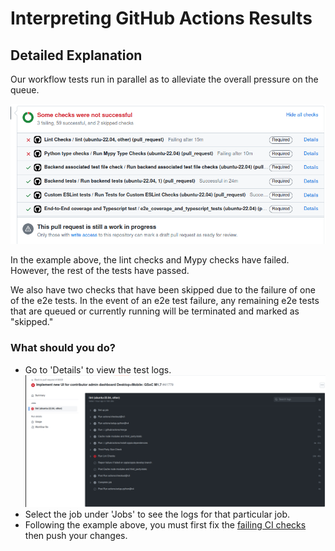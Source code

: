 # Interpreting GitHub Actions Results

## Detailed Explanation

Our workflow tests run in parallel as to alleviate the overall pressure on the queue.

  ![GHCI Status](images/ghciSample.png)

In the example above, the lint checks and Mypy checks have failed. However, the rest of the tests have passed.

We also have two checks that have been skipped due to the failure of one of the e2e tests. In the event of an e2e test failure, any remaining e2e tests that are queued or currently running will be terminated and marked as "skipped."

### What should you do?

- Go to 'Details' to view the test logs.
![GHCI Logs](images/githubActionsLogs.png)
- Select the job under 'Jobs' to see the logs for that particular job.
- Following the example above, you must first fix the [failing CI checks](https://github.com/oppia/oppia/wiki/If-CI-checks-fail-on-your-PR#failing-tests-and-lint-checks) then push your changes.


